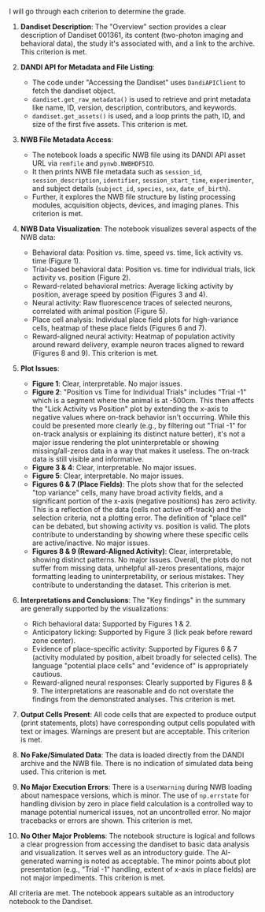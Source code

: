 I will go through each criterion to determine the grade.

1.  **Dandiset Description**: The "Overview" section provides a clear description of Dandiset 001361, its content (two-photon imaging and behavioral data), the study it's associated with, and a link to the archive. This criterion is met.

2.  **DANDI API for Metadata and File Listing**:
    *   The code under "Accessing the Dandiset" uses `DandiAPIClient` to fetch the dandiset object.
    *   `dandiset.get_raw_metadata()` is used to retrieve and print metadata like name, ID, version, description, contributors, and keywords.
    *   `dandiset.get_assets()` is used, and a loop prints the path, ID, and size of the first five assets.
    This criterion is met.

3.  **NWB File Metadata Access**:
    *   The notebook loads a specific NWB file using its DANDI API asset URL via `remfile` and `pynwb.NWBHDF5IO`.
    *   It then prints NWB file metadata such as `session_id`, `session_description`, `identifier`, `session_start_time`, `experimenter`, and subject details (`subject_id`, `species`, `sex`, `date_of_birth`).
    *   Further, it explores the NWB file structure by listing processing modules, acquisition objects, devices, and imaging planes.
    This criterion is met.

4.  **NWB Data Visualization**: The notebook visualizes several aspects of the NWB data:
    *   Behavioral data: Position vs. time, speed vs. time, lick activity vs. time (Figure 1).
    *   Trial-based behavioral data: Position vs. time for individual trials, lick activity vs. position (Figure 2).
    *   Reward-related behavioral metrics: Average licking activity by position, average speed by position (Figures 3 and 4).
    *   Neural activity: Raw fluorescence traces of selected neurons, correlated with animal position (Figure 5).
    *   Place cell analysis: Individual place field plots for high-variance cells, heatmap of these place fields (Figures 6 and 7).
    *   Reward-aligned neural activity: Heatmap of population activity around reward delivery, example neuron traces aligned to reward (Figures 8 and 9).
    This criterion is met.

5.  **Plot Issues**:
    *   **Figure 1**: Clear, interpretable. No major issues.
    *   **Figure 2**: "Position vs Time for Individual Trials" includes "Trial -1" which is a segment where the animal is at -500cm. This then affects the "Lick Activity vs Position" plot by extending the x-axis to negative values where on-track behavior isn't occurring. While this could be presented more clearly (e.g., by filtering out "Trial -1" for on-track analysis or explaining its distinct nature better), it's not a major issue rendering the plot uninterpretable or showing missing/all-zeros data in a way that makes it useless. The on-track data is still visible and informative.
    *   **Figure 3 &amp; 4**: Clear, interpretable. No major issues.
    *   **Figure 5**: Clear, interpretable. No major issues.
    *   **Figures 6 &amp; 7 (Place Fields)**: The plots show that for the selected "top variance" cells, many have broad activity fields, and a significant portion of the x-axis (negative positions) has zero activity. This is a reflection of the data (cells not active off-track) and the selection criteria, not a plotting error. The definition of "place cell" can be debated, but showing activity vs. position is valid. The plots contribute to understanding by showing where these specific cells are active/inactive. No major issues.
    *   **Figures 8 &amp; 9 (Reward-Aligned Activity)**: Clear, interpretable, showing distinct patterns. No major issues.
    Overall, the plots do not suffer from missing data, unhelpful all-zeros presentations, major formatting leading to uninterpretability, or serious mistakes. They contribute to understanding the dataset. This criterion is met.

6.  **Interpretations and Conclusions**: The "Key findings" in the summary are generally supported by the visualizations:
    *   Rich behavioral data: Supported by Figures 1 &amp; 2.
    *   Anticipatory licking: Supported by Figure 3 (lick peak before reward zone center).
    *   Evidence of place-specific activity: Supported by Figures 6 &amp; 7 (activity modulated by position, albeit broadly for selected cells). The language "potential place cells" and "evidence of" is appropriately cautious.
    *   Reward-aligned neural responses: Clearly supported by Figures 8 &amp; 9.
    The interpretations are reasonable and do not overstate the findings from the demonstrated analyses. This criterion is met.

7.  **Output Cells Present**: All code cells that are expected to produce output (print statements, plots) have corresponding output cells populated with text or images. Warnings are present but are acceptable. This criterion is met.

8.  **No Fake/Simulated Data**: The data is loaded directly from the DANDI archive and the NWB file. There is no indication of simulated data being used. This criterion is met.

9.  **No Major Execution Errors**: There is a `UserWarning` during NWB loading about namespace versions, which is minor. The use of `np.errstate` for handling division by zero in place field calculation is a controlled way to manage potential numerical issues, not an uncontrolled error. No major tracebacks or errors are shown. This criterion is met.

10. **No Other Major Problems**: The notebook structure is logical and follows a clear progression from accessing the dandiset to basic data analysis and visualization. It serves well as an introductory guide. The AI-generated warning is noted as acceptable. The minor points about plot presentation (e.g., "Trial -1" handling, extent of x-axis in place fields) are not major impediments. This criterion is met.

All criteria are met. The notebook appears suitable as an introductory notebook to the Dandiset.